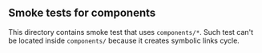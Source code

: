 Smoke tests for components
--------------------------

This directory contains smoke test that uses `components/*`. Such test can't be
located inside `components/` because it creates symbolic links cycle.
